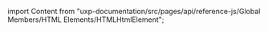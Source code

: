 
import Content from "uxp-documentation/src/pages/api/reference-js/Global Members/HTML Elements/HTMLHtmlElement";

<Content query="product=photoshop"/>
